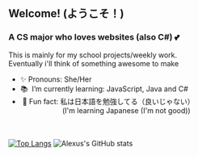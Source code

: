 ## Welcome! (ようこそ！)

### A CS major who loves websites (also C#) 💕
This is mainly for my school projects/weekly work. 
<br>Eventually i'll think of something awesome to make
- ✨ Pronouns: She/Her
- 📚 &nbsp;I’m currently learning: JavaScript, Java and C#
- &nbsp;🎈 Fun fact: 私は日本語を勉強してる（良いじゃない）
<br>&nbsp;&nbsp;&nbsp;&nbsp;&nbsp;&nbsp;&nbsp;&nbsp;&nbsp;&nbsp;&nbsp;&nbsp;&nbsp;&nbsp;&nbsp;&nbsp;&nbsp;&nbsp;&nbsp;&nbsp;&nbsp;(I'm learning Japanese (I'm not good))


<br><br>
[![Top Langs](https://github-readme-stats.vercel.app/api/top-langs/?username=otakubuns&layout=compact&theme=dracula)](https://github.com/anuraghazra/github-readme-stats)
![Alexus's GitHub stats](https://github-readme-stats.vercel.app/api?username=otakubuns&theme=dracula&show_icons=true&count_private=true&hide_rank=true&hide=stars,issues,prs)
